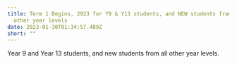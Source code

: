 ```yaml
---
title: Term 1 Begins, 2023 for Y9 & Y13 students, and NEW students from all
  other year levels
date: 2023-01-30T01:34:57.489Z
short: ""
---
```

Year 9 and Year 13 students, and new students from all other year levels.